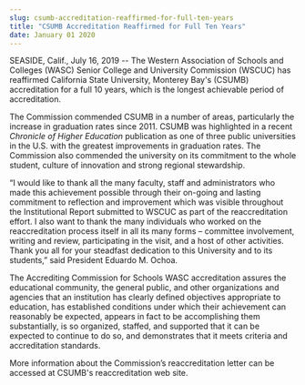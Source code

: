 ```yaml
---
slug: csumb-accreditation-reaffirmed-for-full-ten-years
title: "CSUMB Accreditation Reaffirmed for Full Ten Years"
date: January 01 2020
---
```


 
<p>
  SEASIDE, Calif., July 16, 2019 -- The Western Association of Schools and
  Colleges (WASC) Senior College and University Commission (WSCUC) has
  reaffirmed California State University, Monterey Bay's (CSUMB) accreditation
  for a full 10 years, which is the longest achievable period of accreditation.
</p>
<p>
  The Commission commended CSUMB in a number of areas, particularly the increase
  in graduation rates since 2011. CSUMB was highlighted in a recent
  <i>Chronicle of Higher Education </i>publication as one of three public
  universities in the U.S. with the greatest improvements in graduation rates.
  The Commission also commended the university on its commitment to the whole
  student, culture of innovation and strong regional stewardship.
</p>
<p>
  “I would like to thank all the many faculty, staff and administrators who made
  this achievement possible through their on-going and lasting commitment to
  reflection and improvement which was visible throughout the Institutional
  Report submitted to WSCUC as part of the reaccreditation effort. I also want
  to thank the many individuals who worked on the reaccreditation process itself
  in all its many forms – committee involvement, writing and review,
  participating in the visit, and a host of other activities. Thank you all for
  your steadfast dedication to this University and to its students,” said
  President Eduardo M. Ochoa.
</p>
<p>
  The Accrediting Commission for Schools WASC accreditation assures the
  educational community, the general public, and other organizations and
  agencies that an institution has clearly defined objectives appropriate to
  education, has established conditions under which their achievement can
  reasonably be expected, appears in fact to be accomplishing them
  substantially, is so organized, staffed, and supported that it can be expected
  to continue to do so, and demonstrates that it meets criteria and
  accreditation standards.
</p>
<p>
  More information about the Commission’s reaccreditation letter can be accessed
  at CSUMB's reaccreditation web site.
</p>
 
